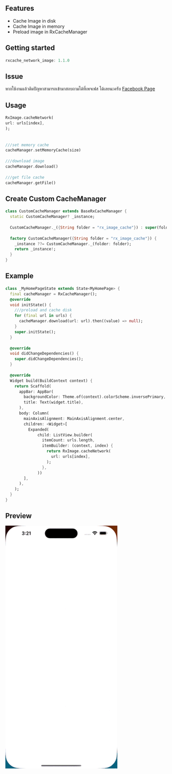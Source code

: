 <!--
This README describes the package. If you publish this package to pub.dev,
this README's contents appear on the landing page for your package.

For information about how to write a good package README, see the guide for
[writing package pages](https://dart.dev/guides/libraries/writing-package-pages).

For general information about developing packages, see the Dart guide for
[creating packages](https://dart.dev/guides/libraries/create-library-packages)
and the Flutter guide for
[developing packages and plugins](https://flutter.dev/developing-packages).
-->

## Features

- Cache Image in disk
- Cache Image in memory
- Preload image in RxCacheManager

## Getting started

```dart
rxcache_network_image: 1.1.0
```

## Issue

หากใช้งานแล้วติดปัญหาสามารถเข้ามาสอบถามได้ที่เพจเฟส ได้เลยนะครับ
<a href="https://www.facebook.com/profile.php?id=100094077041664" target="_blank">Facebook Page</a>

## Usage

```dart
RxImage.cacheNetwork(
url: urls[index],
);


///set memory cache
cacheManager.setMemoryCache(size)

///download image
cacheManager.download()

///get file cache
cacheManager.getFile()
```

## Create Custom CacheManager

```dart
class CustomCacheManager extends BaseRxCacheManager {
  static CustomCacheManager? _instance;

  CustomCacheManager._({String folder = "rx_image_cache"}) : super(folder: folder);

  factory CustomCacheManager({String folder = "rx_image_cache"}) {
    _instance ??= CustomCacheManager._(folder: folder);
    return _instance!;
  }
}
```

## Example

```dart
class _MyHomePageState extends State<MyHomePage> {
  final cacheManager = RxCacheManager();
  @override
  void initState() {
    ///preload and cache disk
    for (final url in urls) {
      cacheManager.download(url: url).then((value) => null);
    }
    super.initState();
  }

  @override
  void didChangeDependencies() {
    super.didChangeDependencies();
  }

  @override
  Widget build(BuildContext context) {
    return Scaffold(
      appBar: AppBar(
        backgroundColor: Theme.of(context).colorScheme.inversePrimary,
        title: Text(widget.title),
      ),
      body: Column(
        mainAxisAlignment: MainAxisAlignment.center,
        children: <Widget>[
          Expanded(
              child: ListView.builder(
                itemCount: urls.length,
                itemBuilder: (context, index) {
                  return RxImage.cacheNetwork(
                    url: urls[index],
                  );
                },
              ))
        ],
      ),
    );
  }
}
```

## Preview

<img src="https://github.com/redevrx/RxCache_network_image/blob/main/assets/example_preview.gif?raw=true" width="350"  alt="Example Video App"/>
